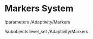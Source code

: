 <!-- MOOSE System Documentation Stub: Remove this when content is added. -->
# Markers System
!parameters /Adaptivity/Markers

!subobjects level_set /Adaptivity/Markers

